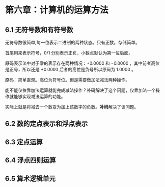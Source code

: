 # 第六章：计算机的运算方法


## 6.1 无符号数和有符号数

无符号数很简单,每一位表示二进制的两种状态。只有正数，存储简单。

首尾用来表示符号，0/1 分别表示正负，小数点默认为第一位后面。

原码表示法中对于零的表示存在两种情况：$+0.0000$ 和 $-0.0000$ ，其中前者高位是正号，所以还是 $+0.0000$ 后者的高位是负号所以原码为 $1.0000$ 。

原码：简单直观。高位为符号位。但是需要做加法减法两种操作。

能不能仅依靠加法运算就能完成减法操作？补码解决了这个问题，仅靠加法一个操作就能够实现减法运算的功能。

实际上就是将减去一个数变为加上该数字的负数。**补码**解决了该问题。


## 6.2 数的定点表示和浮点表示

## 6.3 定点运算

## 6.4 浮点四则运算

## 6.5 算术逻辑单元

